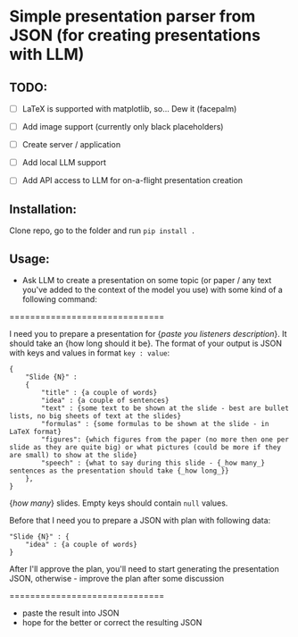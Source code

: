 # Simple presentation parser from JSON (for creating presentations with LLM)

## TODO:
- [ ] LaTeX is supported with matplotlib, so... Dew it (facepalm)
- [ ] Add image support (currently only black placeholders)
- [ ] Create server / application
- [ ] Add local LLM support
- [ ] Add API access to LLM for on-a-flight presentation creation


## Installation:
Clone repo, go to the folder and run ```pip install .```

## Usage:
- Ask LLM to create a presentation on some topic (or paper / any text you've added to the context of the model you use) with some kind of a following command:

==============================

I need you to prepare a presentation for {_paste you listeners description_}. It should take an {how long should it be}.
The format of your output is JSON with keys and values in format ```key : value```:
```
{
    "Slide {N}" :
    {
        "title" : {a couple of words}
        "idea" : {a couple of sentences}
        "text" : {some text to be shown at the slide - best are bullet lists, no big sheets of text at the slides}
        "formulas" : {some formulas to be shown at the slide - in LaTeX format}
        "figures": {which figures from the paper (no more then one per slide as they are quite big) or what pictures (could be more if they are small) to show at the slide}
        "speech" : {what to say during this slide - {_how many_} sentences as the presentation should take {_how long_}}
    },
}
```
{_how many_} slides.
Empty keys should contain ```null``` values.

Before that I need you to prepare a JSON with plan with following data:
```<PLAN>
"Slide {N}" : {
    "idea" : {a couple of words}
}
```
After I'll approve the plan, you'll need to start generating the presentation JSON, otherwise - improve the plan after some discussion

==============================

- paste the result into JSON
- hope for the better or correct the resulting JSON
